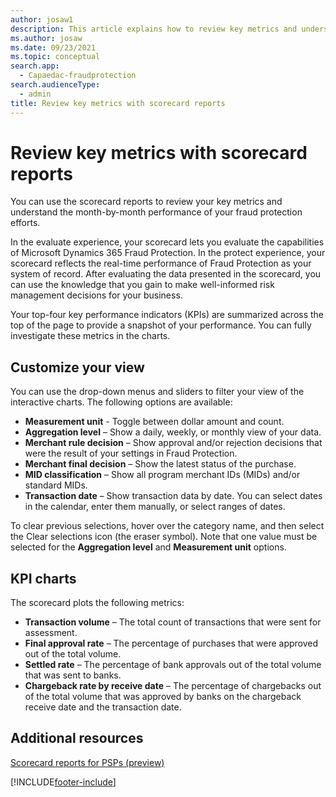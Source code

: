 ```yaml
---
author: josaw1
description: This article explains how to review key metrics and understand the performance of fraud protection efforts in Microsoft Dynamics 365 Fraud Protection.
ms.author: josaw
ms.date: 09/23/2021
ms.topic: conceptual
search.app: 
  - Capaedac-fraudprotection
search.audienceType:
  - admin
title: Review key metrics with scorecard reports
---
```


# Review key metrics with scorecard reports

You can use the scorecard reports to review your key metrics and understand the month-by-month performance of your fraud protection efforts.

In the evaluate experience, your scorecard lets you evaluate the capabilities of Microsoft Dynamics 365 Fraud Protection. In the protect experience, your scorecard reflects the real-time performance of Fraud Protection as your system of record. After evaluating the data presented in the scorecard, you can use the knowledge that you gain to make well-informed risk management decisions for your business.

Your top-four key performance indicators (KPIs) are summarized across the top of the page to provide a snapshot of your performance. You can fully investigate these metrics in the charts.

## Customize your view

You can use the drop-down menus and sliders to filter your view of the interactive charts. The following options are available:

- **Measurement unit** - Toggle between dollar amount and count.
- **Aggregation level** – Show a daily, weekly, or monthly view of your data.
- **Merchant rule decision** – Show approval and/or rejection decisions that were the result of your settings in Fraud Protection.
- **Merchant final decision** – Show the latest status of the purchase.
- **MID classification** – Show all program merchant IDs (MIDs) and/or standard MIDs.
- **Transaction date** – Show transaction data by date. You can select dates in the calendar, enter them manually, or select ranges of dates.

To clear previous selections, hover over the category name, and then select the Clear selections icon (the eraser symbol). Note that one value must be selected for the **Aggregation level** and **Measurement unit** options.

## KPI charts

The scorecard plots the following metrics:

- **Transaction volume** – The total count of transactions that were sent for assessment.
- **Final approval rate** – The percentage of purchases that were approved out of the total volume.
- **Settled rate** – The percentage of bank approvals out of the total volume that was sent to banks.
- **Chargeback rate by receive date** – The percentage of chargebacks out of the total volume that was approved by banks on the chargeback receive date and the transaction date.


## Additional resources

[Scorecard reports for PSPs (preview)](scorecard-psp.md)

[!INCLUDE[footer-include](includes/footer-banner.md)]
